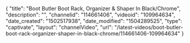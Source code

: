 {
    "title": "Boot Butler Boot Rack, Organizer &amp; Shaper In Black\/Chrome",
    "description": "",
    "channelid": "114661406",
    "videoid": "109964634",
    "date_created": "1502517938",
    "date_modified": "1504289525",
    "type": "captivate",
    "layout": "channelVideo",
    "url": "\/latest-videos\/boot-butler-boot-rack-organizer-shaper-in-black-chrome\/114661406-109964634"
}